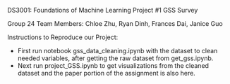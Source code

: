 DS3001: Foundations of Machine Learning Project #1 GSS Survey

Group 24 Team Members: Chloe Zhu, Ryan Dinh, Frances Dai, Janice Guo

Instructions to Reproduce our Project:
- First run notebook gss_data_cleaning.ipynb with the dataset to clean needed variables, after getting the raw dataset from get_gss.ipynb.
- Next run project_GSS.ipynb to get visualizations from the cleaned dataset and the paper portion of the assignment is also here.
